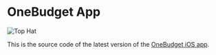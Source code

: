 # OneBudget App

![Top Hat](https://i.imgur.com/YEKzJOEs.png "Top Hat")

This is the source code of the latest version of the [OneBudget iOS app](https://budgetapp.apperi.net/).
